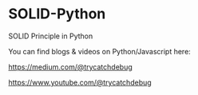 # SOLID-Python
SOLID Principle in Python

You can find blogs & videos on Python/Javascript here:

https://medium.com/@trycatchdebug


https://www.youtube.com/@trycatchdebug
